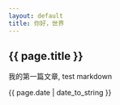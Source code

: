 ```yaml
---
layout: default
title: 你好，世界
---
```


{{ page.title }}
----

我的第一篇文章, test markdown

{{ page.date | date_to_string }}
